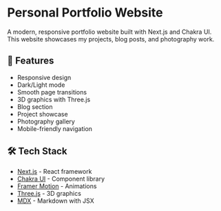 # Personal Portfolio Website

A modern, responsive portfolio website built with Next.js and Chakra UI. This website showcases my projects, blog posts, and photography work.

## 🌟 Features

- Responsive design
- Dark/Light mode
- Smooth page transitions
- 3D graphics with Three.js
- Blog section
- Project showcase
- Photography gallery
- Mobile-friendly navigation

## 🛠 Tech Stack

- [Next.js](https://nextjs.org/) - React framework
- [Chakra UI](https://chakra-ui.com/) - Component library
- [Framer Motion](https://www.framer.com/motion/) - Animations
- [Three.js](https://threejs.org/) - 3D graphics
- [MDX](https://mdxjs.com/) - Markdown with JSX
